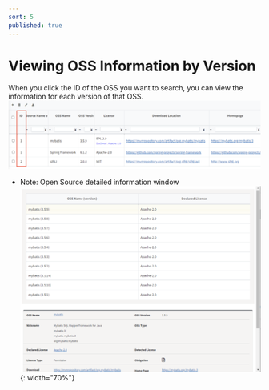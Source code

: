 ```yaml
---
sort: 5
published: true
---
```


# Viewing OSS Information by Version

When you click the ID of the OSS you want to search, you can view the information for each version of that OSS.
![OSSTableSearch](../../images/common/oss_table_functions/oss_version_detail.png)

- Note: Open Source detailed information window
  ![OSSTableSearch](../../images/common/oss_table_functions/oss_version_detail_popup.png){: width="70%"}
